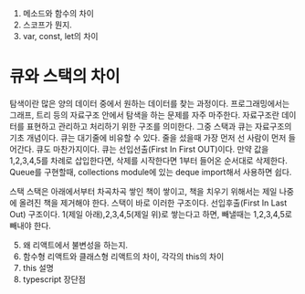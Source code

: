 1. 메소드와 함수의 차이
2. 스코프가 뭔지.
3. var, const, let의 차이

# 큐와 스택의 차이

탐색이란 많은 양의 데이터 중에서 원하는 데이터를 찾는 과정이다. 프로그래밍에서는 그래프, 트리 등의 자료구조 안에서 탐색을 하는 문제를 자주 마주한다.
자료구조란 데이터를 표현하고 관리하고 처리하기 위한 구조를 의미한다. 그중 스택과 큐는 자료구조의 기초 개념이다.
큐는 대기줄에 비유할 수 있다. 줄을 섰을때 가장 먼저 선 사람이 먼저 들어간다. 큐도 마찬가지이다. 큐는 선입선출(First In First OUT)이다.
만약 값을 1,2,3,4,5를 차례로 삽입한다면, 삭제를 시작한다면 1부터 들어온 순서대로 삭제한다.
Queue를 구현할때, collections module에 있는 deque import해서 사용하면 쉽다.

스택
스택은 아래에서부터 차곡차곡 쌓인 책이 쌓이고, 책을 치우기 위해서는 제일 나중에 올려진 책을 제거해야 한다. 스택이 바로 이러한 구조이다. 선입후출(First In Last Out) 구조이다.
1(제일 아래),2,3,4,5(제일 위)로 쌓는다고 하면, 빼낼때는 1,2,3,4,5로 빼내야 한다.

5. 왜 리액트에서 불변성을 하는지.
6. 함수형 리액트와 클래스형 리액트의 차이, 각각의 this의 차이
7. this 설명
8. typescript 장단점
